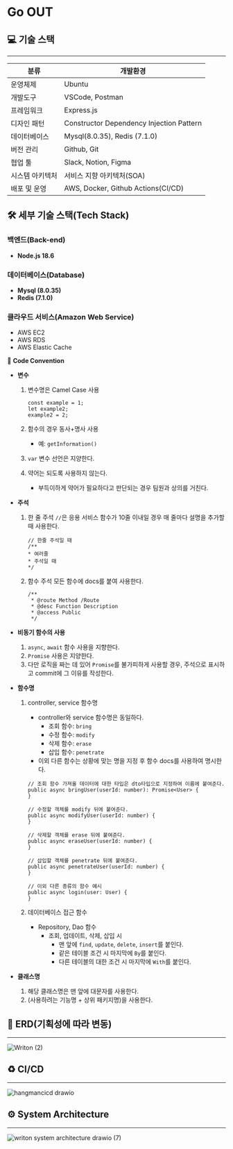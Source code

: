 
# Go OUT
## 💻 기술 스택

---

| 분류 | 개발환경 | 
|---|---|
| 운영체제 | Ubuntu |
| 개발도구 | VSCode, Postman |
| 프레임워크 | Express.js |
| 디자인 패턴 | Constructor Dependency Injection Pattern |
| 데이터베이스 | Mysql(8.0.35), Redis (7.1.0)|
| 버전 관리 | Github, Git |
| 협업 툴 | Slack, Notion, Figma |
| 시스템 아키텍처 | 서비스 지향 아키텍처(SOA) |
| 배포 및 운영 | AWS, Docker, Github Actions(CI/CD) |

## 🛠 세부 기술 스택(Tech Stack)

### 백엔드(Back-end)

- **Node.js 18.6**

### 데이터베이스(Database)

- **Mysql (8.0.35)**
- **Redis (7.1.0)**

### 클라우드 서비스(Amazon Web Service)
  - AWS EC2
  - AWS RDS
  - AWS Elastic Cache

📌 **Code Convention**

- **변수**
    1. 변수명은 Camel Case 사용
        
        ```tsx
        const example = 1;
        let example2;
        example2 = 2;
        ```
    2. 함수의 경우 동사+명사 사용
        - 예: `getInformation()`
    3. `var` 변수 선언은 지양한다.
    4. 약어는 되도록 사용하지 않는다.
        - 부득이하게 약어가 필요하다고 판단되는 경우 팀원과 상의를 거친다.

- **주석**
    1. 한 줄 주석 `//`은 응용 서비스 함수가 10줄 이내일 경우 매 줄마다 설명을 추가할 때 사용한다.
        
        ```tsx
        // 한줄 주석일 때
        /**
        * 여러줄
        * 주석일 때
        */
        ```
    2. 함수 주석 모든 함수에 docs를 붙여 사용한다.
        
        ```tsx
        /**
         * @route Method /Route
         * @desc Function Description
         * @access Public
         */
        ```

- **비동기 함수의 사용**
    1. `async`, `await` 함수 사용을 지향한다.
    2. `Promise` 사용은 지양한다.
    3. 다만 로직을 짜는 데 있어 `Promise`를 불가피하게 사용할 경우, 주석으로 표시하고 commit에 그 이유를 작성한다.

- **함수명**
    1. controller, service 함수명
        - controller와 service 함수명은 동일하다.
            - 조회 함수: `bring`
            - 수정 함수: `modify`
            - 삭제 함수: `erase`
            - 삽입 함수: `penetrate`
        - 이외 다른 함수는 상황에 맞는 명을 지정 후 함수 docs를 사용하여 명시한다.
        
        ```tsx
        // 조회 함수 가져올 데이터에 대한 타입은 dto타입으로 지정하여 이름에 붙여준다.
        public async bringUser(userId: number): Promise<User> {
        }

        // 수정할 객체를 modify 뒤에 붙여준다.
        public async modifyUser(userId: number) {
        }

        // 삭제할 객체를 erase 뒤에 붙여준다.
        public async eraseUser(userId: number) {
        }

        // 삽입할 객체를 penetrate 뒤에 붙여준다.
        public async penetrateUser(userId: number) {
        }

        // 이외 다른 종류의 함수 예시
        public async login(user: User) {
        }
        ```
    2. 데이터베이스 접근 함수
        - Repository, Dao 함수
            - 조회, 업데이트, 삭제, 삽입 시
                - 맨 앞에 `find`, `update`, `delete`, `insert`를 붙인다.
                - 같은 테이블 조건 시 마지막에 `By`를 붙인다.
                - 다른 테이블의 대한 조건 시 마지막에 `With`를 붙인다.

- **클래스명**
    1. 해당 클래스명은 맨 앞에 대문자를 사용한다.
    2. (사용하려는 기능명 + 상위 패키지명)을 사용한다.


## 🔗 ERD(기획성에 따라 변동)

---
![Writon (2)](https://github.com/new-writon/Writon-Be/assets/106163272/4ee03183-9018-45cf-83dd-a6f41d57ad7d)


## ♻ CI/CD

---
![hangmancicd drawio](https://github.com/new-writon/Writon-Be/assets/106163272/341ed4ee-8d58-4be4-9c9a-6e229977a4a0)


## ⚙️ System Architecture

---

![writon system architecture drawio (7)](https://github.com/new-writon/Writon-Be/assets/106163272/4b585cf9-885b-44b5-9df7-fbf5a84d40ab)


